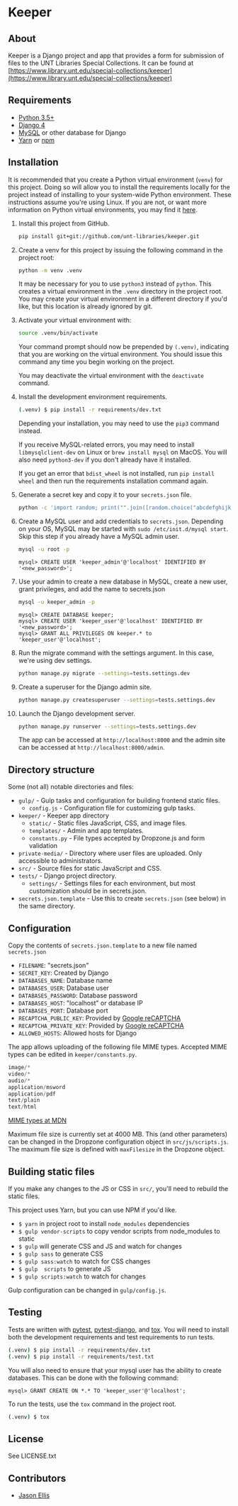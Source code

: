 Keeper
======

About
-----

Keeper is a Django project and app that provides a form for submission of files to
the UNT Libraries Special Collections. It can be found at [https://www.library.unt.edu/special-collections/keeper](https://www.library.unt.edu/special-collections/keeper)

Requirements
------------

* [Python 3.5+](https://www.python.org/downloads/)
* [Django 4](https://www.djangoproject.com/download/)
* [MySQL](https://www.mysql.com/) or other database for Django
* [Yarn](https://yarnpkg.com/en/) or [npm](https://www.npmjs.com/)

Installation
------------

It is recommended that you create a Python virtual environment (`venv`) for this project. Doing so will allow you to install
the requirements locally for the project instead of installing to your system-wide Python environment. These
instructions assume you're using Linux. If you are not, or want more information on Python virtual environments,
you may find it [here](https://docs.python.org/3.8/library/venv.html).

1. Install this project from GitHub.

    ```sh
    pip install git+git://github.com/unt-libraries/keeper.git
    ```

2. Create a venv for this project by issuing the following command in the project root:

    ```sh
    python -m venv .venv
    ```

    It may be necessary for you to use `python3` instead of `python`. This creates a virtual environment in the `.venv`
    directory in the project root. You may create your virtual environment in a different directory if you'd like, but this
    location is already ignored by git.

3. Activate your virtual environment with:

    ```sh
    source .venv/bin/activate
    ```

    Your command prompt should now be prepended by `(.venv)`, indicating that you are working on the virtual environment.
    You should issue this command any time you begin working on the project.

    You may deactivate the virtual environment with the `deactivate` command.

4. Install the development environment requirements.

    ```bash
    (.venv) $ pip install -r requirements/dev.txt
    ```

    Depending your installation, you may need to use the `pip3` command instead.

    If you receive MySQL-related errors, you may need to install `libmysqlclient-dev` on Linux or 
    `brew install mysql` on MacOS. You will also need `python3-dev` if you don't already have it installed.

    If you get an error that `bdist_wheel` is not installed, run `pip install wheel` and then run the requirements
    installation command again.

5. Generate a secret key and copy it to your `secrets.json` file.

    ```bash
    python -c 'import random; print("".join([random.choice("abcdefghijklmnopqrstuvwxyz0123456789!@#$%^&*(-_=+)") for i in range(50)]))'
    ```

6. Create a MySQL user and add credentials to `secrets.json`. Depending on your OS, MySQL may be started
    with `sudo /etc/init.d/mysql start`. Skip this step if you already have a MySQL admin user.

    ```bash
    mysql -u root -p
    ```

    ```mysql
    mysql> CREATE USER 'keeper_admin'@'localhost' IDENTIFIED BY '<new_password>';
    ```

7. Use your admin to create a new database in MySQL, create a new user, grant privileges, and add the name to secrets.json

    ```bash
    mysql -u keeper_admin -p
    ```

    ```mysql
    mysql> CREATE DATABASE keeper;
    mysql> CREATE USER 'keeper_user'@'localhost' IDENTIFIED BY '<new_password>';
    mysql> GRANT ALL PRIVILEGES ON keeper.* to 'keeper_user'@'localhost';
    ```

8. Run the migrate command with the settings argument. In this case, we're using dev settings.

    ```bash
    python manage.py migrate --settings=tests.settings.dev
    ```

9. Create a superuser for the Django admin site.

    ```bash
    python manage.py createsuperuser --settings=tests.settings.dev
    ```

10. Launch the Django development server.

    ```bash
    python manage.py runserver --settings=tests.settings.dev
    ```

    The app can be accessed at `http://localhost:8000` and the admin site can be accessed
    at `http://localhost:8000/admin`.

Directory structure
-------------------

Some (not all) notable directories and files:

* `gulp/` - Gulp tasks and configuration for building frontend static files.
  * `config.js` - Configuration file for customizing gulp tasks.
* `keeper/` - Keeper app directory
  * `static/` - Static files JavaScript, CSS, and image files.
  * `templates/` - Admin and app templates.
  * `constants.py` - File types accepted by Dropzone.js and form validation
* `private-media/` - Directory where user files are uploaded. Only accessible to administrators.
* `src/` - Source files for static JavaScript and CSS.
* `tests/` - Django project directory.
  * `settings/` - Settings files for each environment, but most customization should be in secrets.json.
* `secrets.json.template` - Use this to create `secrets.json` (see below) in the same directory.

Configuration
-------------

Copy the contents of `secrets.json.template` to a new file named `secrets.json`

* `FILENAME`: "secrets.json"
* `SECRET_KEY`: Created by Django
* `DATABASES_NAME`: Database name
* `DATABASES_USER`: Database user
* `DATABASES_PASSWORD`: Database password
* `DATABASES_HOST`: "localhost" or database IP
* `DATABASES_PORT`: Database port
* `RECAPTCHA_PUBLIC_KEY`: Provided by [Google reCAPTCHA](https://www.google.com/recaptcha/admin)
* `RECAPTCHA_PRIVATE_KEY`: Provided by [Google reCAPTCHA](https://www.google.com/recaptcha/admin)
* `ALLOWED_HOSTS`: Allowed hosts for Django

The app allows uploading of the following file MIME types. Accepted MIME types can be edited in
`keeper/constants.py`.

```python
image/*
video/*
audio/*
application/msword
application/pdf
text/plain
text/html
```

[MIME types at MDN](https://developer.mozilla.org/en-US/docs/Web/HTTP/Basics_of_HTTP/MIME_types)

Maximum file size is currently set at 4000 MB. This (and other parameters) can be changed in the
Dropzone configuration object in `src/js/scripts.js`. The maximum file size is defined with
`maxFilesize` in the Dropzone object.

Building static files
---------------------

If you make any changes to the JS or CSS in `src/`, you'll need to rebuild the static files.

This project uses Yarn, but you can use NPM if you'd like.

* `$ yarn` in project root to install `node_modules` dependencies
* `$ gulp vendor-scripts` to copy vendor scripts from node_modules to static
* `$ gulp` will generate CSS and JS and watch for changes
* `$ gulp sass` to generate CSS
* `$ gulp sass:watch` to watch for CSS changes
* `$ gulp  scripts` to generate JS
* `$ gulp scripts:watch` to watch for changes

Gulp configuration can be changed in `gulp/config.js`.

Testing
-------

Tests are written with [pytest](https://docs.pytest.org/en/latest/),
[pytest-django](https://pytest-django.readthedocs.io/en/latest/), and [tox](https://tox.readthedocs.io/en/latest/).
You will need to install both the development requirements and test requirements to run tests.

```bash
(.venv) $ pip install -r requirements/dev.txt
(.venv) $ pip install -r requirements/test.txt
```

You will also need to ensure that your mysql user has the ability to create databases. This can be done with the
following command:

```mysql
mysql> GRANT CREATE ON *.* TO 'keeper_user'@'localhost';
```

To run the tests, use the `tox` command in the project root.

```bash
(.venv) $ tox
```

License
-------

See LICENSE.txt

Contributors
------------

* [Jason Ellis](https://github.com/jason-ellis)
